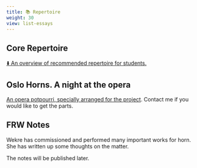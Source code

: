 ```yaml
---
title: 📚 Repertoire
weight: 30
view: list-essays
---
```


## Core Repertoire

[⬇️ An overview of recommended repertoire for students.](./recommended-repertoire.pdf)

## Oslo Horns. A night at the opera

[An opera potpourri, specially arranged for the project](./oslo-horns-a-night-at-the-opera.pdf). Contact me if you would like to get the parts.


## FRW Notes

Wekre has commissioned and performed many important works for horn. She has written up some thoughts on the matter.

The notes will be published later.
